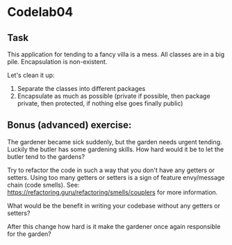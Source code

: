 # Codelab04

## Task
This application for tending to a fancy villa is a mess.
All classes are in a big pile.
Encapsulation is non-existent.

Let's clean it up:
1. Separate the classes into different packages
2. Encapsulate as much as possible (private if possible, then package private, then protected, if nothing else goes finally public)

## Bonus (advanced) exercise:
The gardener became sick suddenly, but the garden needs urgent tending.
Luckily the butler has some gardening skills.
How hard would it be to let the butler tend to the gardens?

Try to refactor the code in such a way that you don't have any getters or setters.
Using too many getters or setters is a sign of feature envy/message chain (code smells).
See: https://refactoring.guru/refactoring/smells/couplers for more information.

What would be the benefit in writing your codebase without any getters or setters?

After this change how hard is it make the gardener once again responsible for the garden?
